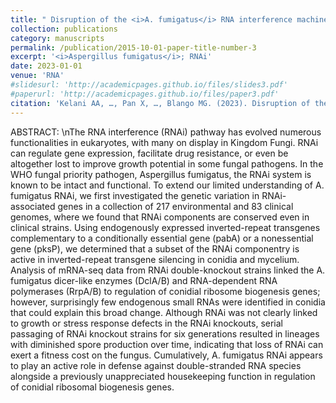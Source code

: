 ```yaml
---
title: " Disruption of the <i>A. fumigatus</i> RNA interference machinery alters the conidial transcriptome"
collection: publications
category: manuscripts
permalink: /publication/2015-10-01-paper-title-number-3
excerpt: '<i>Aspergillus fumigatus</i>; RNAi'
date: 2023-01-01
venue: 'RNA'
#slidesurl: 'http://academicpages.github.io/files/slides3.pdf'
#paperurl: 'http://academicpages.github.io/files/paper3.pdf'
citation: 'Kelani AA, …, Pan X, …, Blango MG. (2023). Disruption of the <i>A. fumigatus</i> RNA interference machinery alters the conidial transcriptome. RNA 29(7), 1033-1050.'
---
```


ABSTRACT: \nThe RNA interference (RNAi) pathway has evolved numerous functionalities in eukaryotes, with many on display in Kingdom Fungi. RNAi can regulate gene expression, facilitate drug resistance, or even be altogether lost to improve growth potential in some fungal pathogens. In the WHO fungal priority pathogen, Aspergillus fumigatus, the RNAi system is known to be intact and functional. To extend our limited understanding of A. fumigatus RNAi, we first investigated the genetic variation in RNAi-associated genes in a collection of 217 environmental and 83 clinical genomes, where we found that RNAi components are conserved even in clinical strains. Using endogenously expressed inverted-repeat transgenes complementary to a conditionally essential gene (pabA) or a nonessential gene (pksP), we determined that a subset of the RNAi componentry is active in inverted-repeat transgene silencing in conidia and mycelium. Analysis of mRNA-seq data from RNAi double-knockout strains linked the A. fumigatus dicer-like enzymes (DclA/B) and RNA-dependent RNA polymerases (RrpA/B) to regulation of conidial ribosome biogenesis genes; however, surprisingly few endogenous small RNAs were identified in conidia that could explain this broad change. Although RNAi was not clearly linked to growth or stress response defects in the RNAi knockouts, serial passaging of RNAi knockout strains for six generations resulted in lineages with diminished spore production over time, indicating that loss of RNAi can exert a fitness cost on the fungus. Cumulatively, A. fumigatus RNAi appears to play an active role in defense against double-stranded RNA species alongside a previously unappreciated housekeeping function in regulation of conidial ribosomal biogenesis genes.

